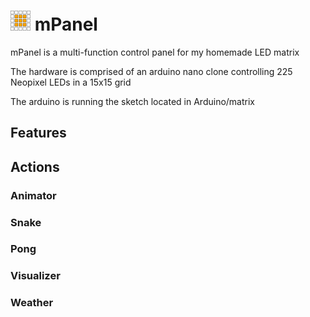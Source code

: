 # <img src="https://raw.githubusercontent.com/PatPositron/mPanel/master/mPanel.png" width="32" height="32"> mPanel

mPanel is a multi-function control panel for my homemade LED matrix

The hardware is comprised of an arduino nano clone controlling 225 Neopixel LEDs in a 15x15 grid

The arduino is running the sketch located in Arduino/matrix

## Features


## Actions
### Animator

### Snake

### Pong

### Visualizer

### Weather

